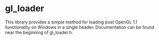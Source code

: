 # gl_loader
This library provides a simple method for loading post OpenGL 1.1 functionality on Windows in a single header.
Documentation can be found near the beginning of gl_loader.h.
